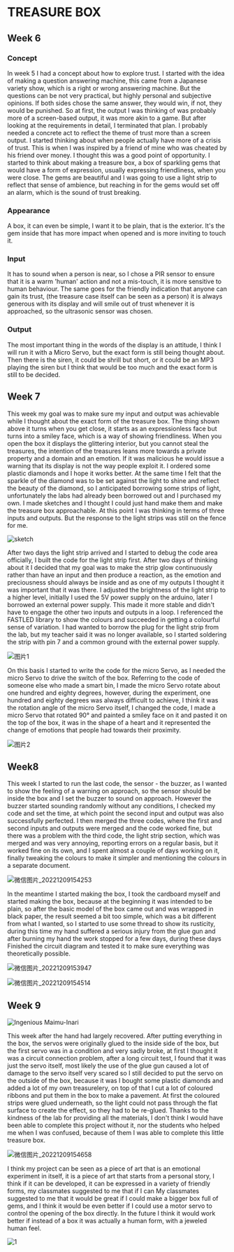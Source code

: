 # TREASURE BOX


## Week 6

### Concept

In week 5 I had a concept about how to explore trust. I started with the idea of making a question answering machine, this came from a Japanese variety show, which is a right or wrong answering machine. But the questions can be not very practical, but highly personal and subjective opinions. If both sides chose the same answer, they would win, if not, they would be punished. So at first, the output I was thinking of was probably more of a screen-based output, it was more akin to a game. But after looking at the requirements in detail, I terminated that plan. I probably needed a concrete act to reflect the theme of trust more than a screen output. I started thinking about when people actually have more of a crisis of trust. This is when I was inspired by a friend of mine who was cheated by his friend over money. I thought this was a good point of opportunity. I started to think about making a treasure box, a box of sparkling gems that would have a form of expression, usually expressing friendliness, when you were close. The gems are beautiful and I was going to use a light strip to reflect that sense of ambience, but reaching in for the gems would set off an alarm, which is the sound of trust breaking.

### Appearance

A box, it can even be simple, I want it to be plain, that is the exterior. It's the gem inside that has more impact when opened and is more inviting to touch it.

### Input

It has to sound when a person is near, so I chose a PIR sensor to ensure that it is a warm 'human' action and not a mis-touch, it is more sensitive to human behaviour.
The same goes for the friendly indication that anyone can gain its trust, (the treasure case itself can be seen as a person) it is always generous with its display and will smile out of trust whenever it is approached, so the ultrasonic sensor was chosen.

### Output

The most important thing in the words of the display is an attitude, I think I will run it with a Micro Servo, but the exact form is still being thought about.
Then there is the siren, it could be shrill but short, or it could be an MP3 playing the siren but I think that would be too much and the exact form is still to be decided.


## Week 7

This week my goal was to make sure my input and output was achievable while I thought about the exact form of the treasure box. The thing shown above it turns when you get close, it starts as an expressionless face but turns into a smiley face, which is a way of showing friendliness. When you open the box it displays the glittering interior, but you cannot steal the treasures, the intention of the treasures leans more towards a private property and a domain and an emotion. If it was malicious he would issue a warning that its display is not the way people exploit it. I ordered some plastic diamonds and I hope it works better. At the same time I felt that the sparkle of the diamond was to be set against the light to shine and reflect the beauty of the diamond, so I anticipated borrowing some strips of light, unfortunately the labs had already been borrowed out and I purchased my own. I made sketches and I thought I could just hand make them and make the treasure box approachable. At this point I was thinking in terms of three inputs and outputs. But the response to the light strips was still on the fence for me.

![sketch](https://user-images.githubusercontent.com/119876408/206736394-68800024-5690-4865-93f8-112c7c48a2b9.png)

After two days the light strip arrived and I started to debug the code area officially, I built the code for the light strip first. After two days of thinking about it I decided that my goal was to make the strip glow continuously rather than have an input and then produce a reaction, as the emotion and preciousness should always be inside and as one of my outputs I thought it was important that it was there. I adjusted the brightness of the light strip to a higher level, initially I used the 5V power supply on the arduino, later I borrowed an external power supply. This made it more stable and didn't have to engage the other two inputs and outputs in a loop. I referenced the FASTLED library to show the colours and succeeded in getting a colourful sense of variation. I had wanted to borrow the plug for the light strip from the lab, but my teacher said it was no longer available, so I started soldering the strip with pin 7 and a common ground with the external power supply.
 

![图片1](https://user-images.githubusercontent.com/119876408/206736529-e48d76ba-7efb-4c4b-a5a2-3f9b1eb79711.jpg)

On this basis I started to write the code for the micro Servo, as I needed the micro Servo to drive the switch of the box. Referring to the code of someone else who made a smart bin, I made the micro Servo rotate about one hundred and eighty degrees, however, during the experiment, one hundred and eighty degrees was always difficult to achieve, I think it was the rotation angle of the micro Servo itself, I changed the code, I made a micro Servo that rotated 90° and painted a smiley face on it and pasted it on the top of the box, it was in the shape of a heart and it represented the change of emotions that people had towards their proximity.


![图片2](https://user-images.githubusercontent.com/119876408/206736700-0b75d12b-f9fe-4d6b-a7c9-1ee9a7f85c87.jpg)



## Week8

This week I started to run the last code, the sensor - the buzzer, as I wanted to show the feeling of a warning on approach, so the sensor should be inside the box and I set the buzzer to sound on approach. However the buzzer started sounding randomly without any conditions, I checked my code and set the time, at which point the second input and output was also successfully perfected. I then merged the three codes, where the first and second inputs and outputs were merged and the code worked fine, but there was a problem with the third code, the light strip section, which was merged and was very annoying, reporting errors on a regular basis, but it worked fine on its own, and I spent almost a couple of days working on it, finally tweaking the colours to make it simpler and mentioning the colours in a separate document.

![微信图片_20221209154253](https://user-images.githubusercontent.com/119876408/206739248-457ffc18-e65f-44ee-a3a9-e96c325ebcc7.png)
  
In the meantime I started making the box, I took the cardboard myself and started making the box, because at the beginning it was intended to be plain, so after the basic model of the box came out and was wrapped in black paper, the result seemed a bit too simple, which was a bit different from what I wanted, so I started to use some thread to show its rusticity, during this time my hand suffered a serious injury from the glue gun and after burning my hand the work stopped for a few days, during these days Finished the circuit diagram and tested it to make sure everything was theoretically possible.

![微信图片_20221209153947](https://user-images.githubusercontent.com/119876408/206739370-87d8e25d-53de-453c-98b5-ee6461db0e7c.png)

![微信图片_20221209154514](https://user-images.githubusercontent.com/119876408/206739504-1ffd69f8-61b8-4cc2-8152-544eb2d49869.png)




## Week 9

![Ingenious Maimu-Inari](https://user-images.githubusercontent.com/119876408/206739765-3e27b585-b2b8-4b74-8974-a7dad86cd817.png)


This week after the hand had largely recovered. After putting everything in the box, the servos were originally glued to the inside side of the box, but the first servo was in a condition and very sadly broke, at first I thought it was a circuit connection problem, after a long circuit test, I found that it was just the servo itself, most likely the use of the glue gun caused a lot of damage to the servo itself very scared so I still decided to put the servo on the outside of the box, because it was I bought some plastic diamonds and added a lot of my own treasurelery, on top of that I cut a lot of coloured ribbons and put them in the box to make a pavement. At first the coloured strips were glued underneath, so the light could not pass through the flat surface to create the effect, so they had to be re-glued. Thanks to the kindness of the lab for providing all the materials, I don't think I would have been able to complete this project without it, nor the students who helped me when I was confused, because of them I was able to complete this little treasure box.

![微信图片_20221209154658](https://user-images.githubusercontent.com/119876408/206739952-c71ff01c-f2ee-4953-b356-554a50860ef3.png)


I think my project can be seen as a piece of art that is an emotional experiment in itself, it is a piece of art that starts from a personal story, I think if it can be developed, it can be expressed in a variety of friendly forms, my classmates suggested to me that if I can My classmates suggested to me that it would be great if I could make a bigger box full of gems, and I think it would be even better if I could use a motor servo to control the opening of the box directly. In the future I think it would work better if instead of a box it was actually a human form, with a jeweled human feel.
 
![1](https://user-images.githubusercontent.com/119876408/206740081-60414efa-3715-47a2-b412-fe53b4f6dfb2.jpg)

